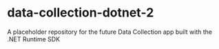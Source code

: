 # data-collection-dotnet-2
A placeholder repository for the future Data Collection app built with the .NET Runtime SDK
